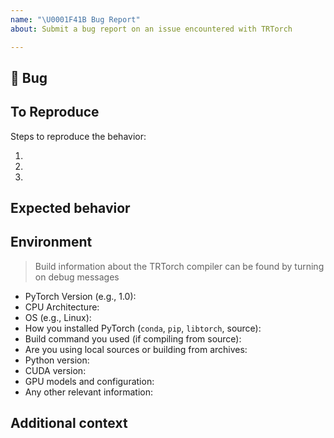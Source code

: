 ```yaml
---
name: "\U0001F41B Bug Report"
about: Submit a bug report on an issue encountered with TRTorch

---
```


## 🐛 Bug

<!-- A clear and concise description of what the bug is. -->

## To Reproduce

Steps to reproduce the behavior:

1.
1.
1.

<!-- If you have a code sample, error messages, stack traces, please provide it here as well -->

## Expected behavior

<!-- A clear and concise description of what you expected to happen. -->

## Environment

> Build information about the TRTorch compiler can be found by turning on debug messages

 - PyTorch Version (e.g., 1.0):
 - CPU Architecture:
 - OS (e.g., Linux):
 - How you installed PyTorch (`conda`, `pip`, `libtorch`, source):
 - Build command you used (if compiling from source):
 - Are you using local sources or building from archives:
 - Python version:
 - CUDA version:
 - GPU models and configuration:
 - Any other relevant information:

## Additional context

<!-- Add any other context about the problem here. -->
